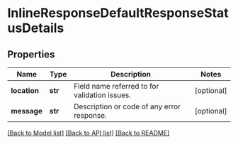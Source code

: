# InlineResponseDefaultResponseStatusDetails

## Properties
Name | Type | Description | Notes
------------ | ------------- | ------------- | -------------
**location** | **str** | Field name referred to for validation issues. | [optional] 
**message** | **str** | Description or code of any error response. | [optional] 

[[Back to Model list]](../README.md#documentation-for-models) [[Back to API list]](../README.md#documentation-for-api-endpoints) [[Back to README]](../README.md)


